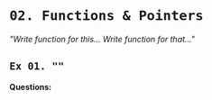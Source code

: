 # `02. Functions & Pointers`
*"Write function for this... Write function for that..."*

## `Ex 01. ""`

**Questions:**
